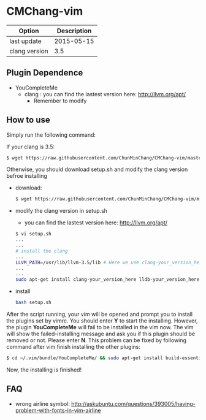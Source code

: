 # CMChang-vim

| Option         | Description |
| -------------- | ----------- |
| last update    | 2015-05-15  |
| clang version  | 3.5         |

## Plugin Dependence
- YouCompleteMe 
  - clang : you can find the lastest version here: http://llvm.org/apt/
    - Remember to modify

## How to use
Simply run the following command:

If your clang is 3.5:
```bash
$ wget https://raw.githubusercontent.com/ChunMinChang/CMChang-vim/master/setup.sh && bash setup.sh
```
Otherwise, you should download setup.sh and modify the clang version befroe installing
- download: 
  ```bash
  $ wget https://raw.githubusercontent.com/ChunMinChang/CMChang-vim/master/setup.sh
  ```
- modify the clang version in setup.sh
  - you can find the lastest version here: http://llvm.org/apt/
  ```bash
  $ vi setup.sh
  ...
  ...
  # install the clang
  ...
  LLVM_PATH=/usr/lib/llvm-3.5/lib # Here we use clang-your_version_here
  ...
  ...
  sudo apt-get install clang-your_version_here lldb-your_version_here -y
  
  ```
  
- install
  ```bash
  bash setup.sh
  ```

After the script running, your vim will be opened and prompt you to install the plugins set by vimrc. You should enter **Y** to start the installing. However, the plugin **YouCompleteMe** will fail to be installed in the vim now. The vim will show the failed-installing message and ask you if this plugin should be removed or not. Please enter **N**. This problem can be fixed by following command after vim finish installing the other plugins:

```bash
$ cd ~/.vim/bundle/YouCompleteMe/ && sudo apt-get install build-essential cmake && sudo apt-get install python-dev && git submodule update --init --recursive && ./install.sh --clang-completer --system-libclang --omnisharp-completer
```
Now, the installing is finished!


## FAQ
- wrong airline symbol: http://askubuntu.com/questions/393005/having-problem-with-fonts-in-vim-airline
